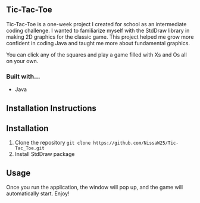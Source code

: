 ## Tic-Tac-Toe



Tic-Tac-Toe is a one-week project I created for school as an intermediate coding challenge.
I wanted to familiarize myself with the StdDraw library in making 2D graphics for the classic game.
This project helped me grow more confident in coding Java and taught me more about fundamental graphics.

You can click any of the squares and play a game filled with Xs and Os all on your own.
### Built with...
* Java

## Installation Instructions

## Installation
1. Clone the repository
```git clone https://github.com/NissaW25/Tic-Tac_Toe.git```
3. Install StdDraw package

## Usage

Once you run the application, the window will pop up, and the game will automatically start.
Enjoy!

